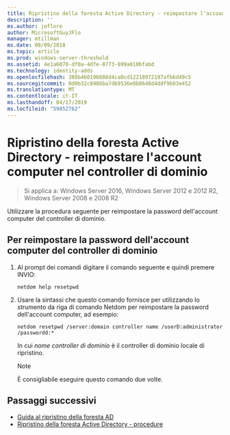 ```yaml
---
title: Ripristino della foresta Active Directory - reimpostare l'account computer nel controller di dominio
description: ''
ms.author: joflore
author: MicrosoftGuyJFlo
manager: mtillman
ms.date: 08/09/2018
ms.topic: article
ms.prod: windows-server-threshold
ms.assetid: 4e1a6070-df0a-4dfe-8773-899a010bfabd
ms.technology: identity-adds
ms.openlocfilehash: 388b460196888d4ca0cd12218972197afb6d49c5
ms.sourcegitcommit: 0d0b32c8986ba7db9536e0b8648d4ddf9b03e452
ms.translationtype: MT
ms.contentlocale: it-IT
ms.lasthandoff: 04/17/2019
ms.locfileid: "59852762"
---
```

# <a name="ad-forest-recovery---resetting-the-computer-account-on-the-dc"></a>Ripristino della foresta Active Directory - reimpostare l'account computer nel controller di dominio

>Si applica a: Windows Server 2016, Windows Server 2012 e 2012 R2, Windows Server 2008 e 2008 R2

 Utilizzare la procedura seguente per reimpostare la password dell'account computer del controller di dominio. 
  
## <a name="to-reset-the-computer-account-password-of-the-domain-controller"></a>Per reimpostare la password dell'account computer del controller di dominio  

1. Al prompt dei comandi digitare il comando seguente e quindi premere INVIO:  

   ```
   netdom help resetpwd  
   ```
  
2. Usare la sintassi che questo comando fornisce per utilizzando lo strumento da riga di comando Netdom per reimpostare la password dell'account computer, ad esempio:  

   ```
   netdom resetpwd /server:domain controller name /userD:administrator /passwordd:*  
   ```  
  
    In cui *nome controller di dominio* è il controller di dominio locale di ripristino. 
  
   > [!NOTE]
   > È consigliabile eseguire questo comando due volte.
  
## <a name="next-steps"></a>Passaggi successivi

- [Guida al ripristino della foresta AD](AD-Forest-Recovery-Guide.md)
- [Ripristino della foresta Active Directory - procedure](AD-Forest-Recovery-Procedures.md)
